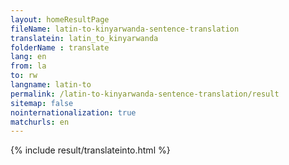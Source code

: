 ```yaml
---
layout: homeResultPage
fileName: latin-to-kinyarwanda-sentence-translation
translatein: latin_to_kinyarwanda
folderName : translate
lang: en
from: la
to: rw
langname: latin-to
permalink: /latin-to-kinyarwanda-sentence-translation/result
sitemap: false
nointernationalization: true
matchurls: en
---
```

{% include result/translateinto.html %}

<script src="/js/result/translation.js" data-foldername="{{page.folderName}}" data-lang="{{page.lang}}"></script>
